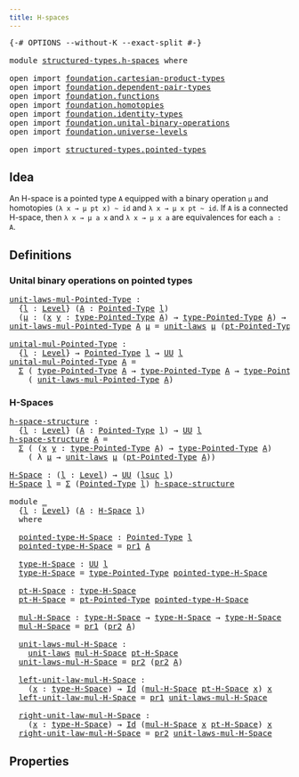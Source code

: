 ```yaml
---
title: H-spaces
---
```


<pre class="Agda"><a id="34" class="Symbol">{-#</a> <a id="38" class="Keyword">OPTIONS</a> <a id="46" class="Pragma">--without-K</a> <a id="58" class="Pragma">--exact-split</a> <a id="72" class="Symbol">#-}</a>

<a id="77" class="Keyword">module</a> <a id="84" href="structured-types.h-spaces.html" class="Module">structured-types.h-spaces</a> <a id="110" class="Keyword">where</a>

<a id="117" class="Keyword">open</a> <a id="122" class="Keyword">import</a> <a id="129" href="foundation.cartesian-product-types.html" class="Module">foundation.cartesian-product-types</a>
<a id="164" class="Keyword">open</a> <a id="169" class="Keyword">import</a> <a id="176" href="foundation.dependent-pair-types.html" class="Module">foundation.dependent-pair-types</a>
<a id="208" class="Keyword">open</a> <a id="213" class="Keyword">import</a> <a id="220" href="foundation.functions.html" class="Module">foundation.functions</a>
<a id="241" class="Keyword">open</a> <a id="246" class="Keyword">import</a> <a id="253" href="foundation.homotopies.html" class="Module">foundation.homotopies</a>
<a id="275" class="Keyword">open</a> <a id="280" class="Keyword">import</a> <a id="287" href="foundation.identity-types.html" class="Module">foundation.identity-types</a>
<a id="313" class="Keyword">open</a> <a id="318" class="Keyword">import</a> <a id="325" href="foundation.unital-binary-operations.html" class="Module">foundation.unital-binary-operations</a>
<a id="361" class="Keyword">open</a> <a id="366" class="Keyword">import</a> <a id="373" href="foundation.universe-levels.html" class="Module">foundation.universe-levels</a>

<a id="401" class="Keyword">open</a> <a id="406" class="Keyword">import</a> <a id="413" href="structured-types.pointed-types.html" class="Module">structured-types.pointed-types</a>
</pre>
## Idea

An H-space is a pointed type `A` equipped with a binary operation `μ` and homotopies `(λ x → μ pt x) ~ id` and `λ x → μ x pt ~ id`. If `A` is a connected H-space, then `λ x → μ a x` and `λ x → μ x a` are equivalences for each `a : A`.

## Definitions

### Unital binary operations on pointed types

<pre class="Agda"><a id="unit-laws-mul-Pointed-Type"></a><a id="765" href="structured-types.h-spaces.html#765" class="Function">unit-laws-mul-Pointed-Type</a> <a id="792" class="Symbol">:</a>
  <a id="796" class="Symbol">{</a><a id="797" href="structured-types.h-spaces.html#797" class="Bound">l</a> <a id="799" class="Symbol">:</a> <a id="801" href="Agda.Primitive.html#597" class="Postulate">Level</a><a id="806" class="Symbol">}</a> <a id="808" class="Symbol">(</a><a id="809" href="structured-types.h-spaces.html#809" class="Bound">A</a> <a id="811" class="Symbol">:</a> <a id="813" href="structured-types.pointed-types.html#383" class="Function">Pointed-Type</a> <a id="826" href="structured-types.h-spaces.html#797" class="Bound">l</a><a id="827" class="Symbol">)</a>
  <a id="831" class="Symbol">(</a><a id="832" href="structured-types.h-spaces.html#832" class="Bound">μ</a> <a id="834" class="Symbol">:</a> <a id="836" class="Symbol">(</a><a id="837" href="structured-types.h-spaces.html#837" class="Bound">x</a> <a id="839" href="structured-types.h-spaces.html#839" class="Bound">y</a> <a id="841" class="Symbol">:</a> <a id="843" href="structured-types.pointed-types.html#518" class="Function">type-Pointed-Type</a> <a id="861" href="structured-types.h-spaces.html#809" class="Bound">A</a><a id="862" class="Symbol">)</a> <a id="864" class="Symbol">→</a> <a id="866" href="structured-types.pointed-types.html#518" class="Function">type-Pointed-Type</a> <a id="884" href="structured-types.h-spaces.html#809" class="Bound">A</a><a id="885" class="Symbol">)</a> <a id="887" class="Symbol">→</a> <a id="889" href="foundation-core.universe-levels.html#235" class="Primitive">UU</a> <a id="892" href="structured-types.h-spaces.html#797" class="Bound">l</a>
<a id="894" href="structured-types.h-spaces.html#765" class="Function">unit-laws-mul-Pointed-Type</a> <a id="921" href="structured-types.h-spaces.html#921" class="Bound">A</a> <a id="923" href="structured-types.h-spaces.html#923" class="Bound">μ</a> <a id="925" class="Symbol">=</a> <a id="927" href="foundation.unital-binary-operations.html#1121" class="Function">unit-laws</a> <a id="937" href="structured-types.h-spaces.html#923" class="Bound">μ</a> <a id="939" class="Symbol">(</a><a id="940" href="structured-types.pointed-types.html#576" class="Function">pt-Pointed-Type</a> <a id="956" href="structured-types.h-spaces.html#921" class="Bound">A</a><a id="957" class="Symbol">)</a>

<a id="unital-mul-Pointed-Type"></a><a id="960" href="structured-types.h-spaces.html#960" class="Function">unital-mul-Pointed-Type</a> <a id="984" class="Symbol">:</a>
  <a id="988" class="Symbol">{</a><a id="989" href="structured-types.h-spaces.html#989" class="Bound">l</a> <a id="991" class="Symbol">:</a> <a id="993" href="Agda.Primitive.html#597" class="Postulate">Level</a><a id="998" class="Symbol">}</a> <a id="1000" class="Symbol">→</a> <a id="1002" href="structured-types.pointed-types.html#383" class="Function">Pointed-Type</a> <a id="1015" href="structured-types.h-spaces.html#989" class="Bound">l</a> <a id="1017" class="Symbol">→</a> <a id="1019" href="foundation-core.universe-levels.html#235" class="Primitive">UU</a> <a id="1022" href="structured-types.h-spaces.html#989" class="Bound">l</a>
<a id="1024" href="structured-types.h-spaces.html#960" class="Function">unital-mul-Pointed-Type</a> <a id="1048" href="structured-types.h-spaces.html#1048" class="Bound">A</a> <a id="1050" class="Symbol">=</a>
  <a id="1054" href="foundation-core.dependent-pair-types.html#515" class="Record">Σ</a> <a id="1056" class="Symbol">(</a> <a id="1058" href="structured-types.pointed-types.html#518" class="Function">type-Pointed-Type</a> <a id="1076" href="structured-types.h-spaces.html#1048" class="Bound">A</a> <a id="1078" class="Symbol">→</a> <a id="1080" href="structured-types.pointed-types.html#518" class="Function">type-Pointed-Type</a> <a id="1098" href="structured-types.h-spaces.html#1048" class="Bound">A</a> <a id="1100" class="Symbol">→</a> <a id="1102" href="structured-types.pointed-types.html#518" class="Function">type-Pointed-Type</a> <a id="1120" href="structured-types.h-spaces.html#1048" class="Bound">A</a><a id="1121" class="Symbol">)</a>
    <a id="1127" class="Symbol">(</a> <a id="1129" href="structured-types.h-spaces.html#765" class="Function">unit-laws-mul-Pointed-Type</a> <a id="1156" href="structured-types.h-spaces.html#1048" class="Bound">A</a><a id="1157" class="Symbol">)</a>
</pre>
### H-Spaces

<pre class="Agda"><a id="h-space-structure"></a><a id="1186" href="structured-types.h-spaces.html#1186" class="Function">h-space-structure</a> <a id="1204" class="Symbol">:</a>
  <a id="1208" class="Symbol">{</a><a id="1209" href="structured-types.h-spaces.html#1209" class="Bound">l</a> <a id="1211" class="Symbol">:</a> <a id="1213" href="Agda.Primitive.html#597" class="Postulate">Level</a><a id="1218" class="Symbol">}</a> <a id="1220" class="Symbol">(</a><a id="1221" href="structured-types.h-spaces.html#1221" class="Bound">A</a> <a id="1223" class="Symbol">:</a> <a id="1225" href="structured-types.pointed-types.html#383" class="Function">Pointed-Type</a> <a id="1238" href="structured-types.h-spaces.html#1209" class="Bound">l</a><a id="1239" class="Symbol">)</a> <a id="1241" class="Symbol">→</a> <a id="1243" href="foundation-core.universe-levels.html#235" class="Primitive">UU</a> <a id="1246" href="structured-types.h-spaces.html#1209" class="Bound">l</a>
<a id="1248" href="structured-types.h-spaces.html#1186" class="Function">h-space-structure</a> <a id="1266" href="structured-types.h-spaces.html#1266" class="Bound">A</a> <a id="1268" class="Symbol">=</a>
  <a id="1272" href="foundation-core.dependent-pair-types.html#515" class="Record">Σ</a> <a id="1274" class="Symbol">(</a> <a id="1276" class="Symbol">(</a><a id="1277" href="structured-types.h-spaces.html#1277" class="Bound">x</a> <a id="1279" href="structured-types.h-spaces.html#1279" class="Bound">y</a> <a id="1281" class="Symbol">:</a> <a id="1283" href="structured-types.pointed-types.html#518" class="Function">type-Pointed-Type</a> <a id="1301" href="structured-types.h-spaces.html#1266" class="Bound">A</a><a id="1302" class="Symbol">)</a> <a id="1304" class="Symbol">→</a> <a id="1306" href="structured-types.pointed-types.html#518" class="Function">type-Pointed-Type</a> <a id="1324" href="structured-types.h-spaces.html#1266" class="Bound">A</a><a id="1325" class="Symbol">)</a>
    <a id="1331" class="Symbol">(</a> <a id="1333" class="Symbol">λ</a> <a id="1335" href="structured-types.h-spaces.html#1335" class="Bound">μ</a> <a id="1337" class="Symbol">→</a> <a id="1339" href="foundation.unital-binary-operations.html#1121" class="Function">unit-laws</a> <a id="1349" href="structured-types.h-spaces.html#1335" class="Bound">μ</a> <a id="1351" class="Symbol">(</a><a id="1352" href="structured-types.pointed-types.html#576" class="Function">pt-Pointed-Type</a> <a id="1368" href="structured-types.h-spaces.html#1266" class="Bound">A</a><a id="1369" class="Symbol">))</a>

<a id="H-Space"></a><a id="1373" href="structured-types.h-spaces.html#1373" class="Function">H-Space</a> <a id="1381" class="Symbol">:</a> <a id="1383" class="Symbol">(</a><a id="1384" href="structured-types.h-spaces.html#1384" class="Bound">l</a> <a id="1386" class="Symbol">:</a> <a id="1388" href="Agda.Primitive.html#597" class="Postulate">Level</a><a id="1393" class="Symbol">)</a> <a id="1395" class="Symbol">→</a> <a id="1397" href="foundation-core.universe-levels.html#235" class="Primitive">UU</a> <a id="1400" class="Symbol">(</a><a id="1401" href="Agda.Primitive.html#780" class="Primitive">lsuc</a> <a id="1406" href="structured-types.h-spaces.html#1384" class="Bound">l</a><a id="1407" class="Symbol">)</a>
<a id="1409" href="structured-types.h-spaces.html#1373" class="Function">H-Space</a> <a id="1417" href="structured-types.h-spaces.html#1417" class="Bound">l</a> <a id="1419" class="Symbol">=</a> <a id="1421" href="foundation-core.dependent-pair-types.html#515" class="Record">Σ</a> <a id="1423" class="Symbol">(</a><a id="1424" href="structured-types.pointed-types.html#383" class="Function">Pointed-Type</a> <a id="1437" href="structured-types.h-spaces.html#1417" class="Bound">l</a><a id="1438" class="Symbol">)</a> <a id="1440" href="structured-types.h-spaces.html#1186" class="Function">h-space-structure</a>

<a id="1459" class="Keyword">module</a> <a id="1466" href="structured-types.h-spaces.html#1466" class="Module">_</a>
  <a id="1470" class="Symbol">{</a><a id="1471" href="structured-types.h-spaces.html#1471" class="Bound">l</a> <a id="1473" class="Symbol">:</a> <a id="1475" href="Agda.Primitive.html#597" class="Postulate">Level</a><a id="1480" class="Symbol">}</a> <a id="1482" class="Symbol">(</a><a id="1483" href="structured-types.h-spaces.html#1483" class="Bound">A</a> <a id="1485" class="Symbol">:</a> <a id="1487" href="structured-types.h-spaces.html#1373" class="Function">H-Space</a> <a id="1495" href="structured-types.h-spaces.html#1471" class="Bound">l</a><a id="1496" class="Symbol">)</a>
  <a id="1500" class="Keyword">where</a>

  <a id="1509" href="structured-types.h-spaces.html#1509" class="Function">pointed-type-H-Space</a> <a id="1530" class="Symbol">:</a> <a id="1532" href="structured-types.pointed-types.html#383" class="Function">Pointed-Type</a> <a id="1545" href="structured-types.h-spaces.html#1471" class="Bound">l</a>
  <a id="1549" href="structured-types.h-spaces.html#1509" class="Function">pointed-type-H-Space</a> <a id="1570" class="Symbol">=</a> <a id="1572" href="foundation-core.dependent-pair-types.html#605" class="Field">pr1</a> <a id="1576" href="structured-types.h-spaces.html#1483" class="Bound">A</a>

  <a id="1581" href="structured-types.h-spaces.html#1581" class="Function">type-H-Space</a> <a id="1594" class="Symbol">:</a> <a id="1596" href="foundation-core.universe-levels.html#235" class="Primitive">UU</a> <a id="1599" href="structured-types.h-spaces.html#1471" class="Bound">l</a>
  <a id="1603" href="structured-types.h-spaces.html#1581" class="Function">type-H-Space</a> <a id="1616" class="Symbol">=</a> <a id="1618" href="structured-types.pointed-types.html#518" class="Function">type-Pointed-Type</a> <a id="1636" href="structured-types.h-spaces.html#1509" class="Function">pointed-type-H-Space</a>

  <a id="1660" href="structured-types.h-spaces.html#1660" class="Function">pt-H-Space</a> <a id="1671" class="Symbol">:</a> <a id="1673" href="structured-types.h-spaces.html#1581" class="Function">type-H-Space</a>
  <a id="1688" href="structured-types.h-spaces.html#1660" class="Function">pt-H-Space</a> <a id="1699" class="Symbol">=</a> <a id="1701" href="structured-types.pointed-types.html#576" class="Function">pt-Pointed-Type</a> <a id="1717" href="structured-types.h-spaces.html#1509" class="Function">pointed-type-H-Space</a>

  <a id="1741" href="structured-types.h-spaces.html#1741" class="Function">mul-H-Space</a> <a id="1753" class="Symbol">:</a> <a id="1755" href="structured-types.h-spaces.html#1581" class="Function">type-H-Space</a> <a id="1768" class="Symbol">→</a> <a id="1770" href="structured-types.h-spaces.html#1581" class="Function">type-H-Space</a> <a id="1783" class="Symbol">→</a> <a id="1785" href="structured-types.h-spaces.html#1581" class="Function">type-H-Space</a>
  <a id="1800" href="structured-types.h-spaces.html#1741" class="Function">mul-H-Space</a> <a id="1812" class="Symbol">=</a> <a id="1814" href="foundation-core.dependent-pair-types.html#605" class="Field">pr1</a> <a id="1818" class="Symbol">(</a><a id="1819" href="foundation-core.dependent-pair-types.html#617" class="Field">pr2</a> <a id="1823" href="structured-types.h-spaces.html#1483" class="Bound">A</a><a id="1824" class="Symbol">)</a>

  <a id="1829" href="structured-types.h-spaces.html#1829" class="Function">unit-laws-mul-H-Space</a> <a id="1851" class="Symbol">:</a>
    <a id="1857" href="foundation.unital-binary-operations.html#1121" class="Function">unit-laws</a> <a id="1867" href="structured-types.h-spaces.html#1741" class="Function">mul-H-Space</a> <a id="1879" href="structured-types.h-spaces.html#1660" class="Function">pt-H-Space</a>
  <a id="1892" href="structured-types.h-spaces.html#1829" class="Function">unit-laws-mul-H-Space</a> <a id="1914" class="Symbol">=</a> <a id="1916" href="foundation-core.dependent-pair-types.html#617" class="Field">pr2</a> <a id="1920" class="Symbol">(</a><a id="1921" href="foundation-core.dependent-pair-types.html#617" class="Field">pr2</a> <a id="1925" href="structured-types.h-spaces.html#1483" class="Bound">A</a><a id="1926" class="Symbol">)</a>

  <a id="1931" href="structured-types.h-spaces.html#1931" class="Function">left-unit-law-mul-H-Space</a> <a id="1957" class="Symbol">:</a>
    <a id="1963" class="Symbol">(</a><a id="1964" href="structured-types.h-spaces.html#1964" class="Bound">x</a> <a id="1966" class="Symbol">:</a> <a id="1968" href="structured-types.h-spaces.html#1581" class="Function">type-H-Space</a><a id="1980" class="Symbol">)</a> <a id="1982" class="Symbol">→</a> <a id="1984" href="foundation-core.identity-types.html#1767" class="Datatype">Id</a> <a id="1987" class="Symbol">(</a><a id="1988" href="structured-types.h-spaces.html#1741" class="Function">mul-H-Space</a> <a id="2000" href="structured-types.h-spaces.html#1660" class="Function">pt-H-Space</a> <a id="2011" href="structured-types.h-spaces.html#1964" class="Bound">x</a><a id="2012" class="Symbol">)</a> <a id="2014" href="structured-types.h-spaces.html#1964" class="Bound">x</a>
  <a id="2018" href="structured-types.h-spaces.html#1931" class="Function">left-unit-law-mul-H-Space</a> <a id="2044" class="Symbol">=</a> <a id="2046" href="foundation-core.dependent-pair-types.html#605" class="Field">pr1</a> <a id="2050" href="structured-types.h-spaces.html#1829" class="Function">unit-laws-mul-H-Space</a>

  <a id="2075" href="structured-types.h-spaces.html#2075" class="Function">right-unit-law-mul-H-Space</a> <a id="2102" class="Symbol">:</a>
    <a id="2108" class="Symbol">(</a><a id="2109" href="structured-types.h-spaces.html#2109" class="Bound">x</a> <a id="2111" class="Symbol">:</a> <a id="2113" href="structured-types.h-spaces.html#1581" class="Function">type-H-Space</a><a id="2125" class="Symbol">)</a> <a id="2127" class="Symbol">→</a> <a id="2129" href="foundation-core.identity-types.html#1767" class="Datatype">Id</a> <a id="2132" class="Symbol">(</a><a id="2133" href="structured-types.h-spaces.html#1741" class="Function">mul-H-Space</a> <a id="2145" href="structured-types.h-spaces.html#2109" class="Bound">x</a> <a id="2147" href="structured-types.h-spaces.html#1660" class="Function">pt-H-Space</a><a id="2157" class="Symbol">)</a> <a id="2159" href="structured-types.h-spaces.html#2109" class="Bound">x</a>
  <a id="2163" href="structured-types.h-spaces.html#2075" class="Function">right-unit-law-mul-H-Space</a> <a id="2190" class="Symbol">=</a> <a id="2192" href="foundation-core.dependent-pair-types.html#617" class="Field">pr2</a> <a id="2196" href="structured-types.h-spaces.html#1829" class="Function">unit-laws-mul-H-Space</a>
</pre>
## Properties
